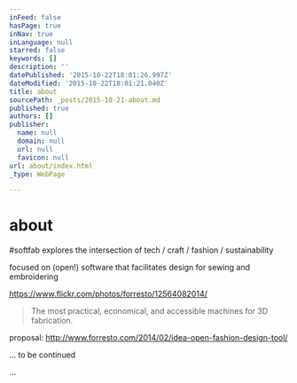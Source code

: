 ```yaml
---
inFeed: false
hasPage: true
inNav: true
inLanguage: null
starred: false
keywords: []
description: ''
datePublished: '2015-10-22T18:01:26.997Z'
dateModified: '2015-10-22T18:01:21.040Z'
title: about
sourcePath: _posts/2015-10-21-about.md
published: true
authors: []
publisher:
  name: null
  domain: null
  url: null
  favicon: null
url: about/index.html
_type: WebPage

---
```

# about

\#softfab explores the intersection of tech / craft / fashion / sustainability

focused on (open!) software that facilitates design for sewing and embroidering

https://www.flickr.com/photos/forresto/12564082014/

> The most practical, economical, and accessible machines for 3D fabrication.

proposal: http://www.forresto.com/2014/02/idea-open-fashion-design-tool/

... to be continued

...